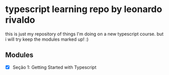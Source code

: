 # typescript learning repo by leonardo rivaldo

this is just my repository of things I'm doing on a new typescript course. but i will try keep the modules marked up! :)

## Modules

- [x] Seção 1: Getting Started with Typescript
